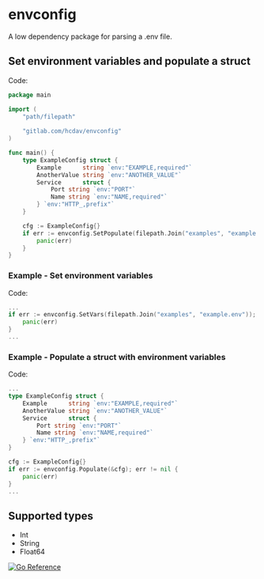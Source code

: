 # envconfig

A low dependency package for parsing a .env file.

## Set environment variables and populate a struct

Code:
```go
package main

import (
	"path/filepath"
	
	"gitlab.com/hcdav/envconfig"
)

func main() {
	type ExampleConfig struct {
		Example      string `env:"EXAMPLE,required"`
		AnotherValue string `env:"ANOTHER_VALUE"`
		Service      struct {
			Port string `env:"PORT"`
			Name string `env:"NAME,required"`
		} `env:"HTTP_,prefix"`
	}

	cfg := ExampleConfig{}
	if err := envconfig.SetPopulate(filepath.Join("examples", "example.env"), &cfg); err != nil {
		panic(err)
	}
}
```

### Example - Set environment variables

Code:
```go
...
if err := envconfig.SetVars(filepath.Join("examples", "example.env")); err != nil {
	panic(err)
}
...
```

### Example - Populate a struct with environment variables

Code:
```go
...
type ExampleConfig struct {
    Example      string `env:"EXAMPLE,required"`
    AnotherValue string `env:"ANOTHER_VALUE"`
    Service      struct {
        Port string `env:"PORT"`
        Name string `env:"NAME,required"`
    } `env:"HTTP_,prefix"`
}

cfg := ExampleConfig{}
if err := envconfig.Populate(&cfg); err != nil {
    panic(err)
}
...
```

## Supported types

- Int
- String
- Float64

[![Go Reference](https://pkg.go.dev/badge/gitlab.com/hcdav/envconfig.svg)](https://pkg.go.dev/gitlab.com/hcdav/envconfig)
